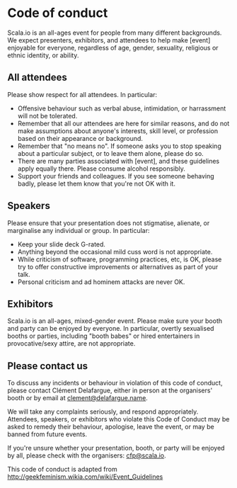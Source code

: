 # Code of conduct

Scala.io is an all-ages event for people from many different backgrounds. We
expect presenters, exhibitors, and attendees to help make [event] enjoyable
for everyone, regardless of age, gender, sexuality, religious or ethnic
identity, or ability.

## All attendees

Please show respect for all attendees. In particular:

- Offensive behaviour such as verbal abuse, intimidation, or harrassment will
  not be tolerated.
- Remember that all our attendees are here for similar reasons, and do not
  make assumptions about anyone's interests, skill level, or profession based
  on their appearance or background.
- Remember that "no means no". If someone asks you to stop speaking about a
  particular subject, or to leave them alone, please do so.
- There are many parties associated with [event], and these guidelines apply
  equally there. Please consume alcohol responsibly.
- Support your friends and colleagues. If you see someone behaving badly,
  please let them know that you're not OK with it.

## Speakers

Please ensure that your presentation does not stigmatise, alienate, or marginalise any individual or group. In particular:

- Keep your slide deck G-rated.
- Anything beyond the occasional mild cuss word is not appropriate.
- While criticism of software, programming practices, etc, is OK, please try
  to offer constructive improvements or alternatives as part of your talk.
- Personal criticism and ad hominem attacks are never OK. 

## Exhibitors

Scala.io is an all-ages, mixed-gender event. Please make sure your booth and
party can be enjoyed by everyone. In particular, overtly sexualised booths or
parties, including "booth babes" or hired entertainers in provocative/sexy
attire, are not appropriate.

## Please contact us

To discuss any incidents or behaviour in violation of this code of conduct,
please contact Clément Delafargue, either in person at the organisers' booth or
by email at <clement@delafargue.name>.

We will take any complaints seriously, and respond appropriately. Attendees,
speakers, or exhibitors who violate this Code of Conduct may be asked to
remedy their behaviour, apologise, leave the event, or may be banned from
future events.

If you're unsure whether your presentation, booth, or party will be enjoyed by
all, please check with the organisers: <cfp@scala.io>.

This code of conduct is adapted from <http://geekfeminism.wikia.com/wiki/Event_Guidelines>
